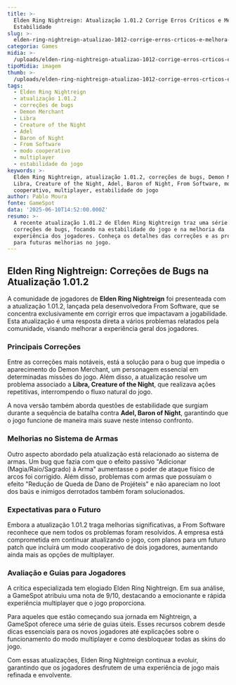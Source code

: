 ```yaml
---
title: >-
  Elden Ring Nightreign: Atualização 1.01.2 Corrige Erros Críticos e Melhora
  Estabilidade
slug: >-
  elden-ring-nightreign-atualizao-1012-corrige-erros-crticos-e-melhora-estabilidade
categoria: Games
midia: >-
  /uploads/elden-ring-nightreign-atualizao-1012-corrige-erros-crticos-e-melhora-estabilidade-thumb.jpeg
tipoMidia: imagem
thumb: >-
  /uploads/elden-ring-nightreign-atualizao-1012-corrige-erros-crticos-e-melhora-estabilidade-thumb.jpeg
tags:
  - Elden Ring Nightreign
  - atualização 1.01.2
  - correções de bugs
  - Demon Merchant
  - Libra
  - Creature of the Night
  - Adel
  - Baron of Night
  - From Software
  - modo cooperativo
  - multiplayer
  - estabilidade do jogo
keywords: >-
  Elden Ring Nightreign, atualização 1.01.2, correções de bugs, Demon Merchant,
  Libra, Creature of the Night, Adel, Baron of Night, From Software, modo
  cooperativo, multiplayer, estabilidade do jogo
author: Pablo Moura
fonte: GameSpot
data: '2025-06-10T14:52:00.000Z'
resumo: >-
  A recente atualização 1.01.2 de Elden Ring Nightreign traz uma série de
  correções de bugs, focando na estabilidade do jogo e na melhoria da
  experiência dos jogadores. Conheça os detalhes das correções e as promessas
  para futuras melhorias no jogo.
---
```


## Elden Ring Nightreign: Correções de Bugs na Atualização 1.01.2

A comunidade de jogadores de **Elden Ring Nightreign** foi presenteada com a atualização 1.01.2, lançada pela desenvolvedora From Software, que se concentra exclusivamente em corrigir erros que impactavam a jogabilidade. Esta atualização é uma resposta direta a vários problemas relatados pela comunidade, visando melhorar a experiência geral dos jogadores.

### Principais Correções

Entre as correções mais notáveis, está a solução para o bug que impedia o aparecimento do Demon Merchant, um personagem essencial em determinadas missões do jogo. Além disso, a atualização resolve um problema associado a **Libra, Creature of the Night**, que realizava ações repetitivas, interrompendo o fluxo natural do jogo.

A nova versão também aborda questões de estabilidade que surgiam durante a sequência de batalha contra **Adel, Baron of Night**, garantindo que o jogo funcione de maneira mais suave neste intenso confronto.

### Melhorias no Sistema de Armas

Outro aspecto abordado pela atualização está relacionado ao sistema de armas. Um bug que fazia com que o efeito passivo "Adicionar (Magia/Raio/Sagrado) à Arma" aumentasse o poder de ataque físico de arcos foi corrigido. Além disso, problemas com armas que possuíam o efeito "Redução de Queda de Dano de Projéteis" e não apareciam no loot dos baús e inimigos derrotados também foram solucionados.

### Expectativas para o Futuro

Embora a atualização 1.01.2 traga melhorias significativas, a From Software reconhece que nem todos os problemas foram resolvidos. A empresa está comprometida em continuar atualizando o jogo, com planos para um futuro patch que incluirá um modo cooperativo de dois jogadores, aumentando ainda mais as opções de multiplayer.

### Avaliação e Guias para Jogadores

A crítica especializada tem elogiado Elden Ring Nightreign. Em sua análise, a GameSpot atribuiu uma nota de 9/10, destacando a emocionante e rápida experiência multiplayer que o jogo proporciona.

Para aqueles que estão começando sua jornada em Nightreign, a GameSpot oferece uma série de guias úteis. Esses recursos cobrem desde dicas essenciais para os novos jogadores até explicações sobre o funcionamento do modo multiplayer e como desbloquear todas as skins do jogo.

Com essas atualizações, Elden Ring Nightreign continua a evoluir, garantindo que os jogadores desfrutem de uma experiência de jogo mais refinada e envolvente.

